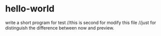 # hello-world
write a short program for test
//this is second for modify this file 
//just for distinguish the difference between now and preview.
